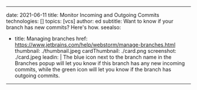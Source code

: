 - - -
date: 2021-06-11 title: Monitor Incoming and Outgoing Commits technologies: [] topics: [vcs] author: ed subtitle: Want to know if your branch has new commits? Here's how. seealso:
- title: Managing branches href: https://www.jetbrains.com/help/webstorm/manage-branches.html thumbnail: ./thumbnail.jpeg cardThumbnail: ./card.png screenshot: ./card.jpeg leadin: | The blue icon next to the branch name in the Branches popup will let you know if this branch has any new incoming commits, while the green icon will let you know if the branch has outgoing commits.
- - -

